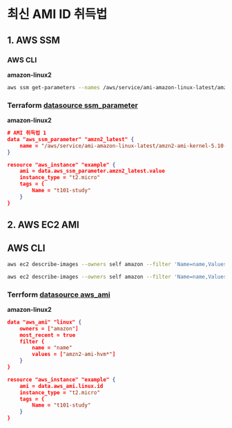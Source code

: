 # 최신 AMI ID 취득법

## 1. AWS SSM

### AWS CLI

**amazon-linux2**

```bash
aws ssm get-parameters --names /aws/service/ami-amazon-linux-latest/amzn2-ami-kernel-5.10-hvm-x86_64-gp2
```

### Terraform [datasource ssm_parameter](https://registry.terraform.io/providers/hashicorp/aws/3.28.0/docs/data-sources/ssm_parameter)

**amazon-linux2**

```json
# AMI 취득법 1
data "aws_ssm_parameter" "amzn2_latest" {
    name = "/aws/service/ami-amazon-linux-latest/amzn2-ami-kernel-5.10-hvm-x86_64-gp2"
}

resource "aws_instance" "example" {
    ami = data.aws_ssm_parameter.amzn2_latest.value
    instance_type = "t2.micro"
    tags = {
        Name = "t101-study"
    }
}
```

## 2. AWS EC2 AMI

## AWS CLI

```bash
aws ec2 describe-images --owners self amazon --filter 'Name=name,Values=amzn2-ami-hvm*' --query 'sort_by(Images, &CreationDate)[-1:].Name'
```

```bash
aws ec2 describe-images --owners self amazon --filter 'Name=name,Values=amzn2-ami-hvm*' --query 'sort_by(Images, &CreationDate)[-1:].ImageId'
```

### Terrform [datasource aws_ami](https://registry.terraform.io/providers/hashicorp/aws/3.54.0/docs/data-sources/ami)

**amazon-linux2**

```json
data "aws_ami" "linux" {
    owners = ["amazon"]
    most_recent = true
    filter {
        name = "name"
        values = ["amzn2-ami-hvm*"]
    }
}

resource "aws_instance" "example" {
    ami = data.aws_ami.linux.id
    instance_type = "t2.micro"
    tags = {
        Name = "t101-study"
    }
}
```
